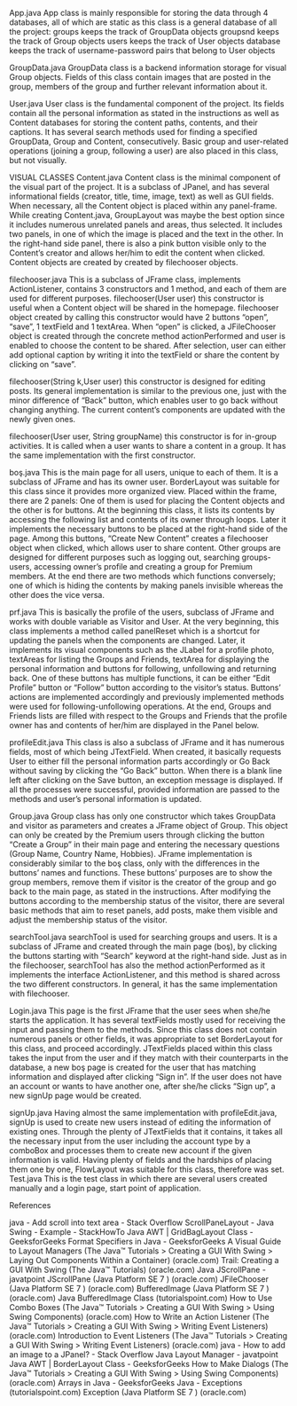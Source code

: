 App.java
App class is mainly responsible for storing the data through 4 databases, all of which are static as this class is a general database of all the project:
groups keeps the track of GroupData objects
groupsnd keeps the track of Group objects
users keeps the track of User objects
database keeps the track of username-password pairs that belong to User objects

GroupData.java
GroupData class is a backend information storage for visual Group objects. Fields of this class contain images that are posted in the group, members of the group and further relevant information about it. 

User.java
User class is the fundamental component of the project. Its fields contain all the personal information as stated in the instructions as well as Content databases for storing the content paths, contents, and their captions. It has several search methods used for finding a specified GroupData, Group and Content, consecutively. Basic group and user-related operations (joining a group, following a user) are also placed in this class, but not visually.




VISUAL CLASSES
Content.java
Content class is the minimal component of the visual part of the project. It is a subclass of JPanel, and has several informational fields (creator, title, time, image, text) as well as GUI fields. When necessary, all the Content object is placed within any panel-frame. While creating Content.java, GroupLayout was maybe the best option since it includes numerous unrelated panels and areas, thus selected. It includes two panels, in one of which the image is placed and the text in the other. In the right-hand side panel, there is also a pink button visible only to the Content’s creator and allows her/him to edit the content when clicked. Content objects are created by created by filechooser objects.

filechooser.java
This is a subclass of JFrame class, implements ActionListener, contains 3 constructors and 1 method, and each of them are used for different purposes. 
filechooser(User user) this constructor is useful when a Content object will be shared in the homepage.  filechooser object created by calling this constructor would have 2 buttons “open”, “save”, 1 textField and 1 textArea. When “open” is clicked, a JFileChooser object is created through the concrete method actionPerformed and user is enabled to choose the content to be shared.  After selection, user can either add optional caption by writing it into the textField or share the content by clicking on “save”.

filechooser(String k,User user) this constructor is designed for editing posts. Its general implementation is similar to the previous one, just with the minor difference of “Back” button, which enables user to go back without changing anything. The current content’s components are updated with the newly given ones.

filechooser(User user, String groupName) this constructor is for in-group activities. It is called when a user wants to share a content in a group. It has the same implementation with the first constructor.

boş.java
This is the main page for all users, unique to each of them. It is a subclass of JFrame and has its owner user. BorderLayout was suitable for this class since it provides more organized view. Placed within the frame, there are 2 panels: One of them is used for placing the Content objects and the other is for buttons. At the beginning this class, it lists its contents by accessing the following list and contents of its owner through loops. Later it implements the necessary buttons to be placed at the right-hand side of the page. Among this buttons, “Create New Content” creates a filechooser object when clicked, which allows user to share content.  Other groups are designed for different purposes such as logging out, searching groups-users, accessing owner’s profile and creating a group for Premium members. At the end there are two methods which functions conversely; one of which is hiding the contents by making panels invisible whereas the other does the vice versa.

prf.java
This is basically the profile of the users, subclass of JFrame and works with double variable as Visitor and User. At the very beginning, this class implements a method called panelReset which is a shortcut for updating the panels when the components are changed. Later, it implements its visual components such as the JLabel for a profile photo, textAreas for listing the Groups and Friends, textArea for displaying the personal information and buttons for following, unfollowing and returning back. One of these buttons has multiple functions, it can be either “Edit Profile” button or “Follow” button according to the visitor’s status. Buttons’ actions are implemented accordingly and previously implemented methods were used for following-unfollowing operations. At the end, Groups and Friends lists are filled with respect to the Groups and Friends that the profile owner has and contents of her/him are displayed in the Panel below.

profileEdit.java
This class is also a subclass of JFrame and it has numerous fields, most of which being JTextField. When created, it basically requests User to either fill the personal information parts accordingly or Go Back without saving by clicking the “Go Back” button. When there is a blank line left after clicking on the Save button, an exception message is displayed. If all the processes were successful, provided information are passed to the methods and user’s personal information is updated.

Group.java
Group class has only one constructor which takes GroupData and visitor as parameters and creates a JFrame object of Group. This object can only be created by the Premium users through clicking the button “Create a Group” in their main page and entering the necessary questions (Group Name, Country Name, Hobbies). JFrame implementation is considerably similar to the boş class, only with the differences in the buttons’ names and functions. These buttons’ purposes are to show the group members, remove them if visitor is the creator of the group and go back to the main page, as stated in the instructions. After modifying the buttons according to the membership status of the visitor, there are several basic methods that aim to reset panels, add posts, make them visible and adjust the membership status of the visitor.

searchTool.java
searchTool is used for searching groups and users. It is a subclass of JFrame and created through the main page (boş), by clicking the buttons starting with “Search” keyword at the right-hand side. Just as in the filechooser, searchTool has also the method actionPerformed as it implements the interface ActionListener, and this method is shared across the two different constructors. In general, it has the same implementation with filechooser.

Login.java
This page is the first JFrame that the user sees when she/he starts the application.  It has several textFields mostly used for receiving the input and passing them to the methods. Since this class does not contain numerous panels or other fields, it was appropriate to set BorderLayout for this class, and proceed accordingly. JTextFields placed within this class takes the input from the user and if they match with their counterparts in the database, a new boş page is created for the user that has matching information and displayed after clicking “Sign in”. If the user does not have an account or wants to have another one, after she/he clicks “Sign up”, a new signUp page would be created.

signUp.java
Having almost the same implementation with profileEdit.java, signUp is used to create new users instead of editing the information of existing ones. Through the plenty of JTextFields that it contains, it takes all the necessary input from the user including the account type by a comboBox and processes them to create new account if the given information is valid. Having plenty of fields and the hardships of placing them one by one, FlowLayout was suitable for this class, therefore was set.
Test.java
This is the test class in which there are several users created manually and a login page, start point of application.













References

java - Add scroll into text area - Stack Overflow
ScrollPaneLayout - Java Swing - Example - StackHowTo
Java AWT | GridBagLayout Class - GeeksforGeeks
Format Specifiers in Java - GeeksforGeeks
A Visual Guide to Layout Managers (The Java™ Tutorials > Creating a GUI With Swing > Laying Out Components Within a Container) (oracle.com)
Trail: Creating a GUI With Swing (The Java™ Tutorials) (oracle.com)
Java JScrollPane - javatpoint
JScrollPane (Java Platform SE 7 ) (oracle.com)
JFileChooser (Java Platform SE 7 ) (oracle.com)
BufferedImage (Java Platform SE 7 ) (oracle.com)
Java BufferedImage Class (tutorialspoint.com)
How to Use Combo Boxes (The Java™ Tutorials > Creating a GUI With Swing > Using Swing Components) (oracle.com)
How to Write an Action Listener (The Java™ Tutorials > Creating a GUI With Swing > Writing Event Listeners) (oracle.com)
Introduction to Event Listeners (The Java™ Tutorials > Creating a GUI With Swing > Writing Event Listeners) (oracle.com)
java - How to add an image to a JPanel? - Stack Overflow
Java Layout Manager - javatpoint
Java AWT | BorderLayout Class - GeeksforGeeks
How to Make Dialogs (The Java™ Tutorials > Creating a GUI With Swing > Using Swing Components) (oracle.com)
Arrays in Java - GeeksforGeeks
Java - Exceptions (tutorialspoint.com)
Exception (Java Platform SE 7 ) (oracle.com)

